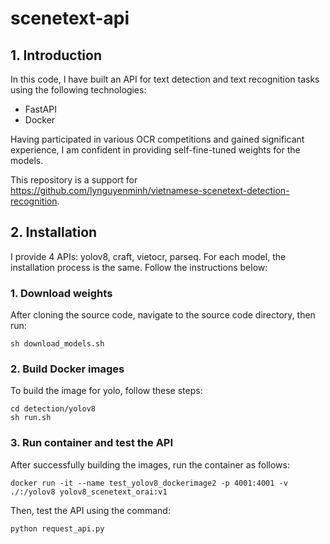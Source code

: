 # scenetext-api

## 1. Introduction
In this code, I have built an API for text detection and text recognition tasks using the following technologies:
- FastAPI
- Docker

Having participated in various OCR competitions and gained significant experience, I am confident in providing self-fine-tuned weights for the models.

This repository is a support for https://github.com/lynguyenminh/vietnamese-scenetext-detection-recognition.

## 2. Installation

I provide 4 APIs: yolov8, craft, vietocr, parseq. For each model, the installation process is the same. Follow the instructions below:

### 1. Download weights
After cloning the source code, navigate to the source code directory, then run:
```
sh download_models.sh
```

### 2. Build Docker images
To build the image for yolo, follow these steps:
```
cd detection/yolov8
sh run.sh
```

### 3. Run container and test the API
After successfully building the images, run the container as follows:
```
docker run -it --name test_yolov8_dockerimage2 -p 4001:4001 -v ./:/yolov8 yolov8_scenetext_orai:v1
```

Then, test the API using the command:
```
python request_api.py
```
